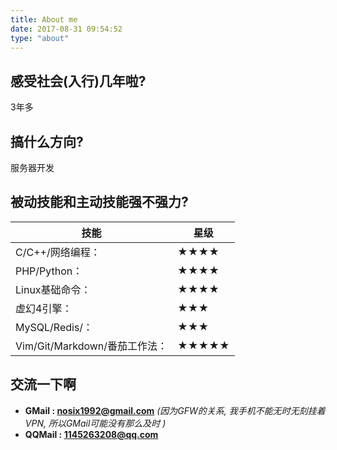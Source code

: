 ```yaml
---
title: About me
date: 2017-08-31 09:54:52
type: "about"
---
```



## 感受社会(入行)几年啦?

3年多

## 搞什么方向?

服务器开发


## 被动技能和主动技能强不强力? 

|  技能 | 星级 |
| -------- | -------- |
| C/C++/网络编程：	| ★★★★	
| PHP/Python：	| ★★★★
| Linux基础命令：	| ★★★★	
| 虚幻4引擎：	| ★★★
| MySQL/Redis/：	| ★★★	
| Vim/Git/Markdown/番茄工作法： 	| ★★★★★

## 交流一下啊

- **GMail  : nosix1992@gmail.com** *(因为GFW的关系, 我手机不能无时无刻挂着VPN, 所以GMail可能没有那么及时 )*
- **QQMail : 1145263208@qq.com**